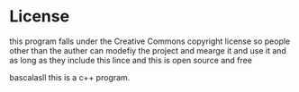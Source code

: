 # License
this program falls under the  Creative Commons copyright license so people other than the auther can modefiy the project and mearge it and use it and as long as they include this lince and this is open source and free


bascalasll this is a c++ program.
